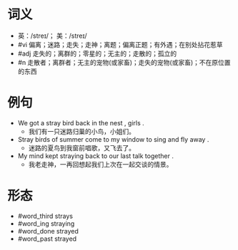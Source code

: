 # 词义
- 英：/streɪ/； 美：/streɪ/
- #vi 偏离；迷路；走失；走神；离题；偏离正题；有外遇；在别处拈花惹草
- #adj 走失的；离群的；零星的；无主的；走散的；孤立的
- #n 走散者；离群者；无主的宠物(或家畜)；走失的宠物(或家畜)；不在原位置的东西
# 例句
- We got a stray bird back in the nest , girls .
	- 我们有一只迷路归巢的小鸟，小姐们。
- Stray birds of summer come to my window to sing and fly away .
	- 迷路的夏鸟到我窗前唱歌，又飞去了。
- My mind kept straying back to our last talk together .
	- 我老走神，一再回想起我们上次在一起交谈的情景。
# 形态
- #word_third strays
- #word_ing straying
- #word_done strayed
- #word_past strayed
